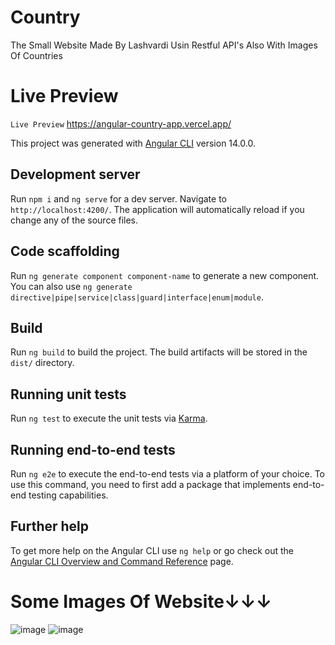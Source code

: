 # Country
The Small Website Made By Lashvardi Usin Restful API's
Also With Images Of Countries
# Live Preview


`Live Preview`
https://angular-country-app.vercel.app/

This project was generated with [Angular CLI](https://github.com/angular/angular-cli) version 14.0.0.

## Development server

Run `npm i` and `ng serve` for a dev server. Navigate to `http://localhost:4200/`. The application will automatically reload if you change any of the source files.

## Code scaffolding

Run `ng generate component component-name` to generate a new component. You can also use `ng generate directive|pipe|service|class|guard|interface|enum|module`.

## Build

Run `ng build` to build the project. The build artifacts will be stored in the `dist/` directory.

## Running unit tests

Run `ng test` to execute the unit tests via [Karma](https://karma-runner.github.io).

## Running end-to-end tests

Run `ng e2e` to execute the end-to-end tests via a platform of your choice. To use this command, you need to first add a package that implements end-to-end testing capabilities.

## Further help

To get more help on the Angular CLI use `ng help` or go check out the [Angular CLI Overview and Command Reference](https://angular.io/cli) page.

<h1>Some Images Of Website↓↓↓</h1>
<img src="https://i.ibb.co/sg0tRjC/image.png" alt="image" border="0" />
<img src="https://i.ibb.co/q06DZKF/image.png" alt="image" border="0" />
